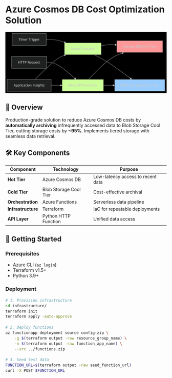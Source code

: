 # Azure Cosmos DB Cost Optimization Solution

![Architecture Diagram](images/Architecture_Diagram.png)

## 📌 Overview

Production-grade solution to reduce Azure Cosmos DB costs by **automatically archiving** infrequently accessed data to Blob Storage Cool Tier, cutting storage costs by **~95%**. Implements tiered storage with seamless data retrieval.

## 🛠️ Key Components

| Component       | Technology               | Purpose                          |
|-----------------|--------------------------|----------------------------------|
| **Hot Tier**    | Azure Cosmos DB          | Low-latency access to recent data|
| **Cold Tier**   | Blob Storage Cool Tier   | Cost-effective archival          |
| **Orchestration** | Azure Functions        | Serverless data pipeline         |
| **Infrastructure** | Terraform             | IaC for repeatable deployments   |
| **API Layer**   | Python HTTP Function     | Unified data access              |

## 🚀 Getting Started

### Prerequisites

- Azure CLI (`az login`)
- Terraform v1.5+
- Python 3.9+

### Deployment

```bash
# 1. Provision infrastructure
cd infrastructure/
terraform init
terraform apply -auto-approve

# 2. Deploy functions
az functionapp deployment source config-zip \
    -g $(terraform output -raw resource_group_name) \
    -n $(terraform output -raw function_app_name) \
    --src ../functions.zip

# 3. Seed test data
FUNCTION_URL=$(terraform output -raw seed_function_url)
curl -X POST $FUNCTION_URL
